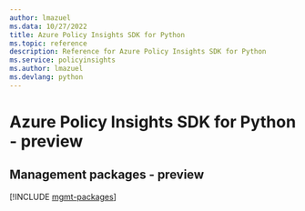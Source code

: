 ```yaml
---
author: lmazuel
ms.data: 10/27/2022
title: Azure Policy Insights SDK for Python
ms.topic: reference
description: Reference for Azure Policy Insights SDK for Python
ms.service: policyinsights
ms.author: lmazuel
ms.devlang: python
---
```

# Azure Policy Insights SDK for Python - preview

## Management packages - preview
[!INCLUDE [mgmt-packages](policy-insights-mgmt-index.md)]